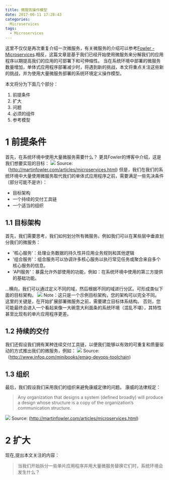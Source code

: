 ```yaml
---
title: 微服务操作模型
date: 2017-06-11 17:28:43
categories:
  Microservices
tags: 
  - Microservices
---
```


这里不仅仅是再次重复介绍一次微服务，有关微服务的介绍可以参考[Fowler - Microservices](http://martinfowler.com/articles/microservices.htmlFowler-Microservices).相反，这篇文章是基于我们已经开始使用微服务来分解我们的应用程序以期提高我们的应用的可部署下和可伸缩性。
当在系统环境中部署的微服务数量增加，单体式应用程序部署减少时，将遇到新的挑战，本文将重点关注这些新的挑战，并为使用大量微服务部署的系统环境定义操作模型。

本文将分为下面几个部分：
1. 前提条件
2. 扩大
3. 问题
4. 必须的组件
5. 参考模型

# 1 前提条件
首先，在系统环境中使用大量微服务需要什么？
更具Fowler的博客中介绍，这是我们想要实现的目标：
![](./microservices-1.png)
Source: （http://martinfowler.com/articles/microservices.html)
但是，我们在我们的系统环境中大量使用微服务取代我们的单体式应用程序之前，需要满足一些先决条件（部分可能不是许）：
- 目标架构
- 一个持续的交付工具链
- 一个适当的组织

## 1.1 目标架构
首先，我们需要思考，我们如何划分所有微服务。例如我们可以在某些层中垂直划分我们的微服务：
- '核心服务'：处理业务数据的持久性并应用业务规则和其他逻辑
- '组合服务'：组合服务可以协调许多核心服务以执行常见任务或聚合来自多个核心服务的信息。
- 'API服务'：暴露允许外部使用的功能，例如：在系统环境中使用的第三方提供的基础功能。

...横向，我们可以通过定义不同的域，然后根据不同的域进行分区。可形成类似下面的目标架构。
![](./microservices-architecture.png)
Note：这只是一个示例目标架构，您的架构可以完全不同。 这里的关键是，在开始扩展部署微服务之前，需要建立目标体系结构。 否则，您可能最终会进入一个看起来像一大碗意大利面条的系统环境（混乱不堪），其特性甚至比现有的单片应用程序更差。

## 1.2 持续的交付
我们还假设我们拥有某种连续交付工具链，以便我们能够以有效的可重复和质量驱动的方式推出我们的微服务，例如：
![](./microservices-1-2.png)
Source:（http://www.infoq.com/minibooks/emag-devops-toolchain)

## 1.3 组织
最后，我们假设我们采用我们的组织来避免康威定律的问题。 康威的法律规定：
> Any organization that designs a system (defined broadly) will produce a design whose structure is a copy of the organization’s communication structure. 

![](./microservices-1-1.png)
Source: (http://martinfowler.com/articles/microservices.html)

# 2 扩大
现在,提出本文关注的内容：
> 当我们开始拆分一些单片应用程序并用大量微服务替换它们时，系统环境会发生什么？
